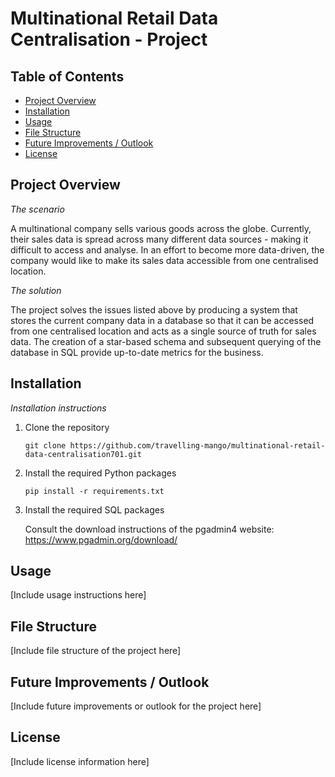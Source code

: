# Multinational Retail Data Centralisation - Project

## Table of Contents
- [Project Overview](#project-overview)
- [Installation](#installation)
- [Usage](#usage)
- [File Structure](#file-structure)
- [Future Improvements / Outlook](#future-improvements--outlook)
- [License](#license)

## Project Overview
*The scenario*

A multinational company sells various goods across the globe. Currently, their sales data is spread across many different data sources - making it difficult to access and analyse. In an effort to become more data-driven, the company would like to make its sales data accessible from one centralised location.


*The solution*

The project solves the issues listed above by producing a system that stores the current company data in a database so that it can be accessed from one centralised location and acts as a single source of truth for sales data.
The creation of a star-based schema and subsequent querying of the database in SQL provide up-to-date metrics for the business.

## Installation
*Installation instructions*

1. Clone the repository
   ```
   git clone https://github.com/travelling-mango/multinational-retail-data-centralisation701.git
   ```
2. Install the required Python packages
   ```
   pip install -r requirements.txt
   ```
3. Install the required SQL packages

   Consult the download instructions of the pgadmin4 website: https://www.pgadmin.org/download/
   


## Usage
[Include usage instructions here]

## File Structure
[Include file structure of the project here]

## Future Improvements / Outlook
[Include future improvements or outlook for the project here]

## License
[Include license information here]
